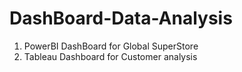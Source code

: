 # DashBoard-Data-Analysis

1. PowerBI DashBoard for Global SuperStore
2. Tableau Dashboard for Customer analysis
